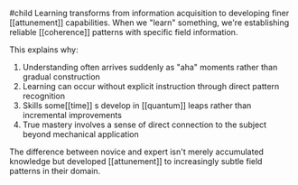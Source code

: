 #child 
Learning transforms from information acquisition to developing finer [[attunement]]  capabilities. When we "learn" something, we're establishing reliable [[coherence]] patterns with specific field information.

This explains why:

1. Understanding often arrives suddenly as "aha" moments rather than gradual construction
2. Learning can occur without explicit instruction through direct pattern recognition
3. Skills some[[time]] s develop in [[quantum]]  leaps rather than incremental improvements
4. True mastery involves a sense of direct connection to the subject beyond mechanical application

The difference between novice and expert isn't merely accumulated knowledge but developed [[attunement]]  to increasingly subtle field patterns in their domain.